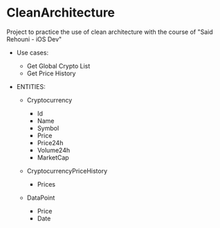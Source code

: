 # CleanArchitecture
Project to practice the use of clean architecture with the course of "Said Rehouni - iOS Dev"

- Use cases:
    - Get Global Crypto List
    - Get Price History

- ENTITIES:
    - Cryptocurrency
        - Id
        - Name
        - Symbol
        - Price
        - Price24h
        - Volume24h
        - MarketCap
    
    - CryptocurrencyPriceHistory
        - Prices
    
    - DataPoint
        - Price
        - Date
